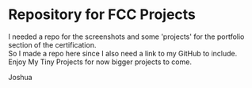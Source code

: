 # Repository for FCC Projects

I needed a repo for the screenshots and some 'projects' for the portfolio section of the certification.  
So I made a repo here since I also need a link to my GitHub to include.  
Enjoy My Tiny Projects for now bigger projects to come.  

Joshua
